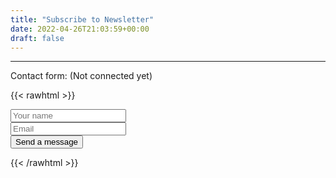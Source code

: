 ```yaml
---
title: "Subscribe to Newsletter"
date: 2022-04-26T21:03:59+00:00
draft: false
---
```


---
Contact form: (Not connected yet)

{{< rawhtml >}}
<form action={FORM_ENDPOINT} method="POST">
  <div class="mb-3 pt-0">
    <input type="text" placeholder="Your name" name="name" required />
  </div>
  <div class="mb-3 pt-0">
    <input type="email" placeholder="Email" name="email" required />
  </div>
  <!-- <div class="mb-3 pt-0">
    <textarea placeholder="Your message" name="message" required></textarea>
  </div> -->
  <div class="mb-3 pt-0">
    <button type="submit">Send a message</button>
  </div>
</form>
{{< /rawhtml >}}